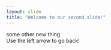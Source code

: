 ```yaml
---
layout: slide
title: "Welcome to our second slide!"
---
```

some other new thing  
Use the left arrow to go back!
